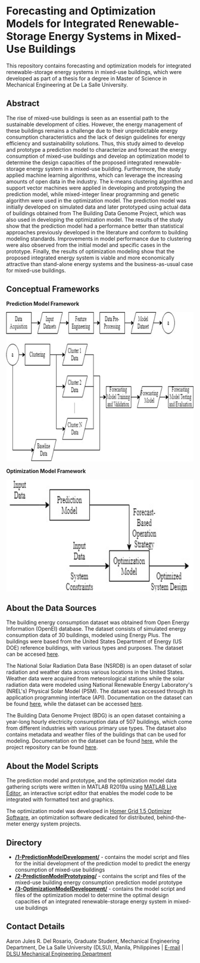 # Forecasting and Optimization Models for Integrated Renewable-Storage Energy Systems in Mixed-Use Buildings
This repository contains forecasting and optimization models for integrated renewable-storage energy systems in mixed-use buildings, which were developed as part of a thesis for a degree in Master of Science in Mechanical Engineering at De La Salle University.

## Abstract
The rise of mixed-use buildings is seen as an essential path to the sustainable development of cities. However, the energy management of these buildings remains a challenge due to their unpredictable energy consumption characteristics and the lack of design guidelines for energy efficiency and sustainability solutions. Thus, this study aimed to develop and prototype a prediction model to characterize and forecast the energy consumption of mixed-use buildings and develop an optimization model to determine the design capacities of the proposed integrated renewable-storage energy system in a mixed-use building. Furthermore, the study applied machine learning algorithms, which can leverage the increasing amounts of open data in the industry. The k-means clustering algorithm and support vector machines were applied in developing and prototyping the prediction model, while mixed-integer linear programming and genetic algorithm were used in the optimization model. The prediction model was initially developed on simulated data and later prototyped using actual data of buildings obtained from The Building Data Genome Project, which was also used in developing the optimization model. The results of the study show that the prediction model had a performance better than statistical approaches previously developed in the literature and conform to building modeling standards.  Improvements in model performance due to clustering were also observed from the initial model and specific cases in the prototype. Finally, the results of optimization modeling show that the proposed integrated energy system is viable and more economically attractive than stand-alone energy systems and the business-as-usual case for mixed-use buildings.

## Conceptual Frameworks
__Prediction Model Framework__
<p align="center">
  <img width="800" height="400" src="/Figures/PredictionModelFramework.jpg">
</p>

__Optimization Model Framework__
<p align="center">
  <img width="800" height="300" src="/Figures/OptimizationModelFramework.jpg">
</p>

## About the Data Sources
The building energy consumption dataset was obtained from Open Energy Information (OpenEI) database. The dataset consists of simulated energy consumption data of 30 buildings, modeled using Energy Plus. The buildings were based from the United States Department of Energy (US DOE) reference buildings, with various types and purposes. The dataset can be accesed [here](https://openei.org/datasets/dataset/simulated-load-profiles-17year-doe-commercial-reference-buildings).

The National Solar Radiation Data Base (NSRDB) is an open dataset of solar radiation and weather data across various locations in the United States. Weather data were acquired from meteorological stations while the solar radiation data were modeled using National Renewable Energy Laboratory's (NREL's) Physical Solar Model (PSM). The dataset was accessed through its application programming interface (API). Documentation on the dataset can be found [here](https://doi.org/10.1016/j.rser.2018.03.003), while the dataset can be accessed [here](https://nsrdb.nrel.gov).

The Building Data Genome Project (BDG) is an open dataset containing a year-long hourly electricity consumption data of 507 buildings, which come from different industries with various primary use types. The dataset also contains metadata and weather files of the buildings that can be used for modeling. Documentation on the dataset can be found [here](https://doi.org/10.1016/j.egypro.2017.07.400), while the project repository can be found [here](https://github.com/buds-lab/the-building-data-genome-project).

## About the Model Scripts
The prediction model and prototype, and the optimization model data gathering scripts were written in MATLAB R2019a using [MATLAB Live Editor](https://www.mathworks.com/products/matlab/live-editor.html), an interactive script editor that enables the model code to be integrated with formatted text and graphics.

The optimization model was developed in [Homer Grid 1.5 Optimizer Software](https://www.homerenergy.com/products/grid/docs/latest/index.html), an optimization software dedicated for distributed, behind-the-meter energy system projects. 


## Directory
* [__/1-PredictionModelDevelopment/__](/1-PredictionModelDevelopment/) - contains the model script and files for the initial development of the prediction model to predict the energy consumption of mixed-use buildings
* [__/2-PredictionModelPrototyping/__](/2-PredictionModelPrototyping/) - contains the script and files of the mixed-use building energy consumption prediction model prototype
* [__/3-OptimizationModelDevelopment/__](/3-OptimizationModelDevelopment/) - contains the model script and files of the optimization model to determine the optimal design capacities of an integrated renewable-storage energy system in mixed-use buildings

## Contact Details
Aaron Jules R. Del Rosario, Graduate Student, Mechanical Engineering Department, De La Salle University (DLSU), Manila, Philippines | [E-mail](aaron_jules_delrosario@dlsu.edu.ph) | [DLSU Mechanical Engineering Department](https://www.dlsu.edu.ph/colleges/gcoe/academic-departments/mechanical-engineering/)

